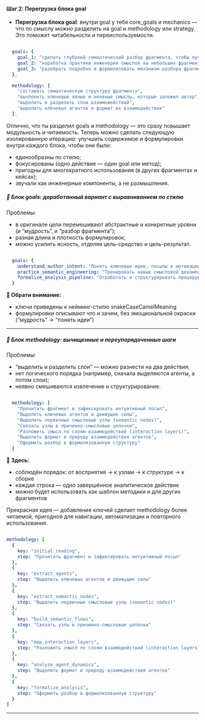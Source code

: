 
#### Шаг 2: Перегрузка блока goal

- **Перегрузка блока goal**: внутри goal у тебя core_goals и mechanics — что по смыслу можно разделить на goal и methodology или strategy. Это поможет читабельности и переиспользуемости.

```yaml

  goals: {
    goal_1: "сделать глубокий семантический разбор фрагмента, чтобы лучше понять идеи и посылы, которые заложил автор, задуматься над ними, возможно на основе них пересмотерть свое отношение к жизни в рамках данного контекста - то есть стать немного мудрее",
    goal_2: "наработка практики инженерии смыслов на небольших фрагментах",
    goal_3: "разобрать подробно и формализовать механизм разбора фрагмента нейронкой, чтобы лучше его запомнить"
  },

  methodology: [
    "составить семантическую структуру фрагмента",
    "вычленить ключевые явные и неявные смыслы, которые заложил автор",
    "выделить и разделить слои взаиможействий",
    "выделить клбчевых агентов и формат их взаимодействия"
  ],

```

Отлично, что ты разделил goals и methodology — это сразу повышает модульность и читаемость. Теперь можно сделать следующую изолированную итерацию: улучшить содержимое и формулировки внутри каждого блока, чтобы они были:
- единообразны по стилю;
- фокусированы (одно действие — один goal или метод);
- пригодны для многократного использования (в других фрагментах и кейсах);
- звучали как инженерные компоненты, а не размышления.

##### 🔹 Блок goals: доработанный вариант с выравниванием по стилю

Проблемы:
- в оригинале цели перемешивают абстрактные и конкретные уровни (и “мудрость”, и “разбор фрагмента”);
- разная длина и плотность формулировок;
- можно усилить ясность, отделяя цель-средство и цель-результат.

```yaml

  goals: {
    understand_author_intent: "Понять ключевые идеи, посылы и мотивации автора через глубокий семантический разбор фрагмента",
    practice_semantic_engineering: "Тренировать навык смысловой декомпозиции на малых литературных формах",
    formalize_analysis_pipeline: "Отработать и структурировать процедуру разбора фрагмента для дальнейшего переиспользования"
  }

```

**🎯 Обрати внимание:**
- ключи приведены к нейминг-стилю snakeCaseCamelMeaning
- формулировки описывают что и зачем, без эмоциональной окраски (“мудрость” → “понять идеи”)

---

##### 🔸 Блок methodology: вычищенные и переупорядоченные шаги

Проблемы:
- “выделить и разделить слои” — можно разнести на два действия;
- нет логического порядка (например, сначала выделяются агенты, а потом слои);
- неявно смешиваются извлечение и структурирование.

```yaml

  methodology: [
    "Прочитать фрагмент и зафиксировать интуитивный посыл",
    "Выделить ключевых агентов и движущие силы",
    "Выделить первичные смысловые узлы (semantic nodes)",
    "Связать узлы в причинно-смысловые цепочки",
    "Разложить смысл по слоям взаимодействий (interaction layers)",
    "Выделить формат и природу взаимодействия агентов",
    "Оформить разбор в формализованную структуру"
  ]

```

**🧠 Здесь:**
- соблюдён порядок: от восприятия → к узлам → к структуре → к сборке
- каждая строка — одно завершённое аналитическое действие
- можно будет использовать как шаблон методики и для других фрагментов

Прекрасная идея — добавление ключей сделает methodology более читаемой, пригодной для навигации, автоматизации и повторного использования.

```yaml

methodology: [
  {
    key: "initial_reading",
    step: "Прочитать фрагмент и зафиксировать интуитивный посыл"
  },
  {
    key: "extract_agents",
    step: "Выделить ключевых агентов и движущие силы"
  },
  {
    key: "extract_semantic_nodes",
    step: "Выделить первичные смысловые узлы (semantic nodes)"
  },
  {
    key: "build_semantic_flows",
    step: "Связать узлы в причинно-смысловые цепочки"
  },
  {
    key: "map_interaction_layers",
    step: "Разложить смысл по слоям взаимодействий (interaction layers)"
  },
  {
    key: "analyze_agent_dynamics",
    step: "Выделить формат и природу взаимодействия агентов"
  },
  {
    key: "formalize_analysis",
    step: "Оформить разбор в формализованную структуру"
  }
]

```

---